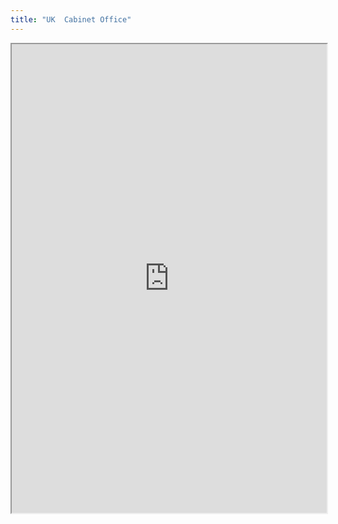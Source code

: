 ```yaml
---
title: "UK  Cabinet Office"
---
```




<iframe height="750" width="100%" src="https://ewelton.github.io/ktest/wiki.html#UK%20%20Cabinet%20Office"></iframe>
